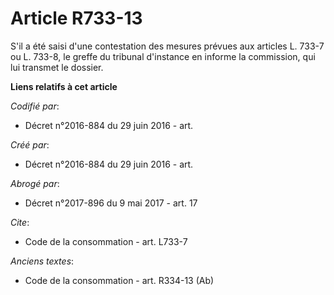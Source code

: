 # Article R733-13

S'il a été saisi d'une contestation des mesures prévues aux articles L. 733-7 ou L. 733-8, le greffe du tribunal d'instance
en informe la commission, qui lui transmet le dossier.

**Liens relatifs à cet article**

_Codifié par_:

  - Décret n°2016-884 du 29 juin 2016 - art.

_Créé par_:

  - Décret n°2016-884 du 29 juin 2016 - art.

_Abrogé par_:

  - Décret n°2017-896 du 9 mai 2017 - art. 17

_Cite_:

  - Code de la consommation - art. L733-7

_Anciens textes_:

  - Code de la consommation - art. R334-13 (Ab)
